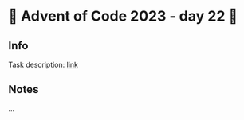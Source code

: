 # 🎄 Advent of Code 2023 - day 22 🎄

## Info

Task description: [link](https://adventofcode.com/2023/day/22)

## Notes

...